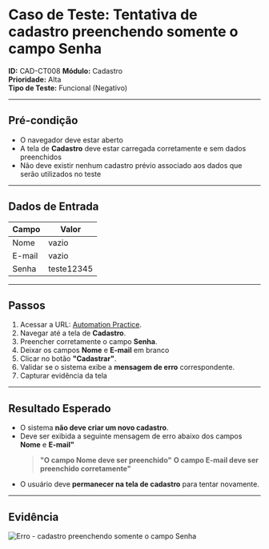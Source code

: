 # Caso de Teste: Tentativa de cadastro preenchendo somente o campo Senha

**ID:** CAD-CT008
**Módulo:** Cadastro  
**Prioridade:** Alta  
**Tipo de Teste:** Funcional (Negativo)  

---

## Pré-condição
- O navegador deve estar aberto
- A tela de **Cadastro** deve estar carregada corretamente e sem dados preenchidos
- Não deve existir nenhum cadastro prévio associado aos dados que serão utilizados no teste

---

## Dados de Entrada
| Campo  | Valor               |
|--------|---------------------|
| Nome   | vazio |
| E-mail | vazio |
| Senha  | teste12345 |

---

## Passos
1. Acessar a URL: [Automation Practice](https://www.automationpratice.com.br/).
2. Navegar até a tela de **Cadastro**.
3. Preencher corretamente o campo **Senha**.
4. Deixar os campos **Nome** e **E-mail** em branco
5. Clicar no botão **"Cadastrar"**.
6. Validar se o sistema exibe a **mensagem de erro** correspondente.
7. Capturar evidência da tela

---

## Resultado Esperado
- O sistema **não deve criar um novo cadastro**.
- Deve ser exibida a seguinte mensagem de erro abaixo dos campos **Nome** e **E-mail"**
  > **"O campo Nome deve ser preenchido"**
  > **O campo E-mail deve ser preenchido corretamente"**
- O usuário deve **permanecer na tela de cadastro** para tentar novamente.

---

## Evidência
![Erro - cadastro preenchendo somente o campo Senha](/3_Evidências/CT008.tentativa_de_cadastro_preenchendo_somente_campo_senha.JPG)